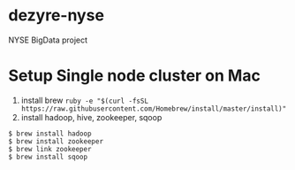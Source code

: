 dezyre-nyse
===========

NYSE BigData project

Setup Single node cluster on Mac
================================

1. install brew
```ruby -e "$(curl -fsSL https://raw.githubusercontent.com/Homebrew/install/master/install)"```
2. install hadoop, hive, zookeeper, sqoop
```
$ brew install hadoop
$ brew install zookeeper
$ brew link zookeeper
$ brew install sqoop
```
